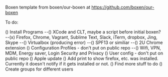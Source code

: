 Boxen template from boxen/our-boxen at https://github.com/boxen/our-boxen

To do:

() Install Programs
--() XCode and CLT, maybe a script before initial boxen?
--(x) Firefox, Chrome, Vagrant, Sublime Text, Slack, iTerm, dropbox, Jing, Skype
--() Virtualbox (producing error)
--() SPF13 or similiar
--() 2U Chrome extension
() Configuration Profiles - don't put on public repo
--() Wifi, VPN, MDM, Energy saver, Login Security and Privacy
() User config - don't put on public repo
() Apple update
() Add print to show firefox, etc. was installed.  Currently it doesn't notify if it gets installed or not.
() Find more stuff to do
() Create groups for different users